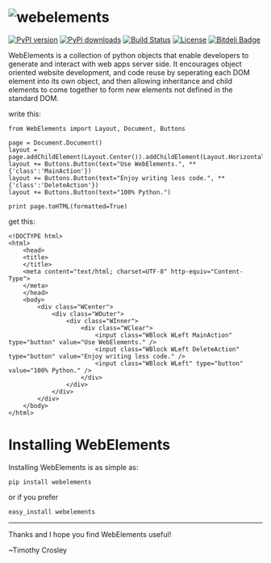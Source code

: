 ![webelements](https://raw.github.com/timothycrosley/webelements/develop/logo.png)
=====

[![PyPI version](https://badge.fury.io/py/webelements.png)](http://badge.fury.io/py/webelements)
[![PyPi downloads](https://pypip.in/d/webelements/badge.png)](https://crate.io/packages/webelements/)
[![Build Status](https://travis-ci.org/timothycrosley/webelements.png?branch=master)](https://travis-ci.org/timothycrosley/webelements)
[![License](https://pypip.in/license/webelements/badge.png)](https://pypi.python.org/pypi/webelements/)
[![Bitdeli Badge](https://d2weczhvl823v0.cloudfront.net/timothycrosley/webelements/trend.png)](https://bitdeli.com/free "Bitdeli Badge")

WebElements is a collection of python objects that enable developers to generate and interact with web apps server side.
It encourages object oriented website development, and code reuse by seperating each DOM element into its own object,
and then allowing inheritance and child elements to come together to form new elements not defined in the standard DOM.

write this:

    from WebElements import Layout, Document, Buttons

    page = Document.Document()
    layout = page.addChildElement(Layout.Center()).addChildElement(Layout.Horizontal())
    layout += Buttons.Button(text="Use WebElements.", **{'class':'MainAction'})
    layout += Buttons.Button(text="Enjoy writing less code.", **{'class':'DeleteAction'})
    layout += Buttons.Button(text="100% Python.")

    print page.toHTML(formatted=True)

get this:

    <!DOCTYPE html>
    <html>
        <head>
        <title>
        </title>
        <meta content="text/html; charset=UTF-8" http-equiv="Content-Type">
        </meta>
        </head>
        <body>
            <div class="WCenter">
                <div class="WOuter">
                    <div class="WInner">
                        <div class="WClear">
                            <input class="WBlock WLeft MainAction" type="button" value="Use WebElements." />
                            <input class="WBlock WLeft DeleteAction" type="button" value="Enjoy writing less code." />
                            <input class="WBlock WLeft" type="button" value="100% Python." />
                        </div>
                    </div>
                </div>
            </div>
        </body>
    </html>

Installing WebElements
===================

Installing WebElements is as simple as:

    pip install webelements

or if you prefer

    easy_install webelements

--------------------------------------------

Thanks and I hope you find WebElements useful!

~Timothy Crosley
